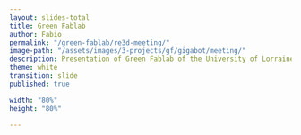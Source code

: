 ```yaml
---
layout: slides-total
title: Green Fablab
author: Fabio
permalink: "/green-fablab/re3d-meeting/"
image-path: "/assets/images/3-projects/gf/gigabot/meeting/"
description: Presentation of Green Fablab of the University of Lorraine
theme: white
transition: slide
published: true

width: "80%"
height: "80%"

---
```


<section data-markdown data-separator="---">
<script type="text/template">


{% for i in (1..9) %}

{% assign Diapo = "Diapositive" | append:  i   | append: ".jpeg"  %}

<!-- .slide: data-background="{{ site.baseurl | append:page.image-path | append: Diapo  }}" data-background-size="80%"  -->

---

{% endfor %}


{% for i in (10..40) %}

{% assign Diapo = "Diapositive" | append:  i   | append: ".jpeg"  %}

<!-- .slide: data-background="{{ site.baseurl | append:page.image-path | append: Diapo  }}" data-background-size="80%"  -->

---

{% endfor %}



  
</script>
</section>
